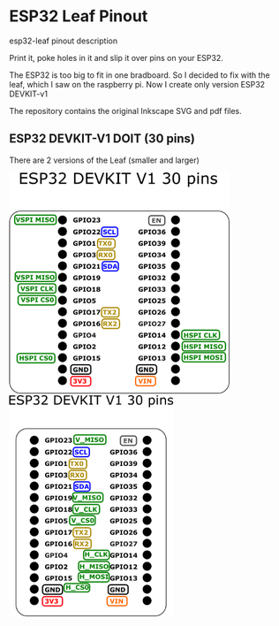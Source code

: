 # ESP32 Leaf Pinout
esp32-leaf pinout description

Print it, poke holes in it and slip it over pins on your ESP32.

The ESP32 is too big to fit in one bradboard. So I decided to fix with the leaf, which I saw on the raspberry pi. Now I create only version ESP32 DEVKIT-v1

The repository contains the original Inkscape SVG and pdf files.

## ESP32 DEVKIT-V1 DOIT (30 pins)
There are 2 versions of the Leaf (smaller and larger)

<img src="esp32-devkit-v1/esp32-devkit-v1-1.png" height="400" />   <img src="esp32-devkit-v1/esp32-devkit-v1-2.png" height="400" />

